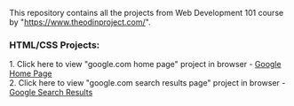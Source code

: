 This repository contains all the projects from Web Development 101 course by "https://www.theodinproject.com/".

<h3>HTML/CSS Projects:</h3>
1. Click here to view "google.com home page" project in browser - <a href="https://mahitha22.github.io/op_webdevelopment101/google-homepage/index.html" alt="google home page">Google Home Page</a> <br>
2. Click here to view "google.com search results page" project in browser - <a href="https://mahitha22.github.io/op_webdevelopment101/google-results-page/index.html" alt="googlesearchresult">Google Search Results</a>
